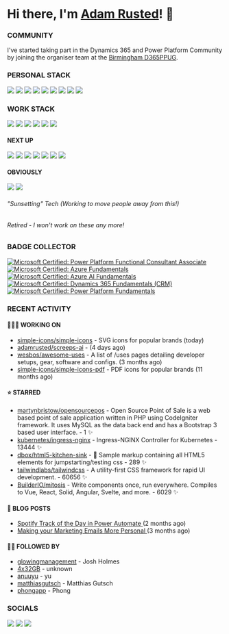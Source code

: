 # Hi there, I'm [Adam Rusted](https://www.adamrusted.me/)! 👋

### COMMUNITY
I've started taking part in the Dynamics 365 and Power Platform Community by joining the organiser team at the [Birmingham D365PPUG](https://www.d365ppug.com/etn/birmingham-dynamics-365-power-platform-user-group-in-person-event-10th-november-2022/).

### PERSONAL STACK
![](https://img.shields.io/badge/NextJS-000.svg?style=for-the-badge&logo=nextdotjs&logoColor=white)
![](https://img.shields.io/badge/Express-000.svg?style=for-the-badge&logo=express&logoColor=white)
![](https://img.shields.io/badge/Sequelize-52B0E7.svg?style=for-the-badge&logo=sequelize&logoColor=white)
![](https://img.shields.io/badge/Sass-CC6699.svg?style=for-the-badge&logo=sass&logoColor=white)
![](https://img.shields.io/badge/Tailwind-06B6D4.svg?style=for-the-badge&logo=tailwindcss&logoColor=white)
![](https://img.shields.io/badge/PostgreSQL-4169E1.svg?style=for-the-badge&logo=postgresql&logoColor=white)
![](https://img.shields.io/badge/MongoDB-47A248.svg?style=for-the-badge&logo=mongodb&logoColor=white)
![](https://img.shields.io/badge/Strapi-2F2E8B.svg?style=for-the-badge&logo=strapi&logoColor=white)
![](https://img.shields.io/badge/Wordpress-21759B.svg?style=for-the-badge&logo=wordpress&logoColor=white)

### WORK STACK
![](https://img.shields.io/badge/Azure-0078D4.svg?style=for-the-badge&logo=microsoft-azure&logoColor=white)
![](https://img.shields.io/badge/Power%20Platform-Canvas%20Apps-%23eee.svg?style=for-the-badge&logo=power-apps&logoColor=white&labelColor=742774)
![](https://img.shields.io/badge/Power%20Platform-Model--Driven%20Apps-%23eee.svg?style=for-the-badge&logo=power-apps&logoColor=white&labelColor=742774)
![](https://img.shields.io/badge/Power%20Automate-Cloud%20Flows-EEE.svg?style=for-the-badge&logo=power-automate&logoColor=white&labelColor=0066FF)
![](https://img.shields.io/badge/Dynamics%20365-Sales-%23eee.svg?style=for-the-badge&logo=dynamics-365&logoColor=white&labelColor=0B53CE)
![](https://img.shields.io/badge/Dynamics%20365-Marketing%20(Outbound)-%23eee.svg?style=for-the-badge&logo=dynamics-365&logoColor=white&labelColor=0B53CE)

#### NEXT UP
![](https://img.shields.io/badge/Dynamics%20365-Marketing%20(Real--time)-%23eee.svg?style=for-the-badge&logo=dynamics-365&logoColor=white&labelColor=0B53CE)
![](https://img.shields.io/badge/Power%20Pages-A493E7.svg?style=for-the-badge&logo=power-pages&logoColor=white)
![](https://img.shields.io/badge/Power%20Virtual%20Agents-0B556A.svg?style=for-the-badge&logo=power-virtual-agents)
![](https://img.shields.io/badge/Power%20Automate-Desktop%20Flows-EEE.svg?style=for-the-badge&logo=power-automate&labelColor=0066FF)
![](https://img.shields.io/badge/Dynamics%20365-Customer%20Service-%23eee.svg?style=for-the-badge&logo=dynamics-365&labelColor=0B53CE)
![](https://img.shields.io/badge/Dynamics%20365-Field%20Service-%23eee.svg?style=for-the-badge&logo=dynamics-365&logoColor=white&labelColor=0B53CE)
![](https://img.shields.io/badge/.NET-512BD4.svg?style=for-the-badge&logo=dotnet&logoColor=white)

#### OBVIOUSLY
![](https://img.shields.io/badge/Javascript-F7DF1E.svg?style=for-the-badge&logo=javascript&logoColor=black)
![](https://img.shields.io/badge/PHP-777BB4.svg?style=for-the-badge&logo=php&logoColor=white)

###### "Sunsetting" Tech (Working to move people away from this!)

###### Retired - I won't work on these any more!

### BADGE COLLECTOR

<!--START_SECTION:badges-->

[![Microsoft Certified: Power Platform Functional Consultant Associate](https://images.credly.com/size/110x110/images/243ab956-2af5-4abd-8b91-27bc580f17ae/power-platform-functional-consultant-600x600__1_.png)](http://www.credly.com/badges/0e936abf-d5dc-49c4-9680-f56f6dea24e7 "Microsoft Certified: Power Platform Functional Consultant Associate")
[![Microsoft Certified: Azure Fundamentals](https://images.credly.com/size/110x110/images/be8fcaeb-c769-4858-b567-ffaaa73ce8cf/image.png)](http://www.credly.com/badges/26c06ca5-8fd3-43b3-8f0b-062e746dbfee "Microsoft Certified: Azure Fundamentals")
[![Microsoft Certified: Azure AI Fundamentals](https://images.credly.com/size/110x110/images/4136ced8-75d5-4afb-8677-40b6236e2672/azure-ai-fundamentals-600x600.png)](http://www.credly.com/badges/52c364fb-3728-4d31-ac82-9621a7c86641 "Microsoft Certified: Azure AI Fundamentals")
[![Microsoft Certified: Dynamics 365 Fundamentals (CRM)](https://images.credly.com/size/110x110/images/42992295-0ee2-4527-982d-e51efbec40fc/dynamics365-fundamentals-crm-600x600.png)](http://www.credly.com/badges/18f46909-0a5f-428e-8c66-0b40b53451e6 "Microsoft Certified: Dynamics 365 Fundamentals (CRM)")
[![Microsoft Certified: Power Platform Fundamentals](https://images.credly.com/size/110x110/images/2a6251f2-737b-4bf6-9190-d77570cc76fc/CERT-Fundamentals-Power-Platform.png)](http://www.credly.com/badges/74fc371d-5a40-4f73-8ded-a802d2696235 "Microsoft Certified: Power Platform Fundamentals")
<!--END_SECTION:badges-->


### RECENT ACTIVITY

#### 🧑🏻‍💻 WORKING ON

- [simple-icons/simple-icons](https://github.com/simple-icons/simple-icons) - SVG icons for popular brands (today)
- [adamrusted/screeps-ai](https://github.com/adamrusted/screeps-ai) -  (4 days ago)
- [wesbos/awesome-uses](https://github.com/wesbos/awesome-uses) - A list of /uses pages detailing developer setups, gear, software and configs. (3 months ago)
- [simple-icons/simple-icons-pdf](https://github.com/simple-icons/simple-icons-pdf) - PDF icons for popular brands (11 months ago)

#### ⭐ STARRED

- [martynbristow/opensourcepos](https://github.com/martynbristow/opensourcepos) - Open Source Point of Sale is a web based point of sale application written in PHP using CodeIgniter framework. It uses MySQL as the data back end and has a Bootstrap 3 based user interface. - 1 ✨
- [kubernetes/ingress-nginx](https://github.com/kubernetes/ingress-nginx) - Ingress-NGINX Controller for Kubernetes - 13444 ✨
- [dbox/html5-kitchen-sink](https://github.com/dbox/html5-kitchen-sink) - :potable_water: Sample markup containing all HTML5 elements for jumpstarting/testing css - 289 ✨
- [tailwindlabs/tailwindcss](https://github.com/tailwindlabs/tailwindcss) - A utility-first CSS framework for rapid UI development. - 60656 ✨
- [BuilderIO/mitosis](https://github.com/BuilderIO/mitosis) - Write components once, run everywhere. Compiles to Vue, React, Solid, Angular, Svelte, and more.  - 6029 ✨
  
#### 📝 BLOG POSTS

- [ Spotify Track of the Day in Power Automate ](https://www.adamrusted.me/track-of-the-day-power-automate) (2 months ago)
- [ Making your Marketing Emails More Personal ](https://www.adamrusted.me/customizing-emails-in-d365-marketing) (3 months ago)

#### 🤝🏻 FOLLOWED BY

- [glowingmanagement](https://github.com/glowingmanagement) - Josh Holmes
- [4x32GB](https://github.com/4x32GB) - unknown
- [anuuyu](https://github.com/anuuyu) - yu
- [matthiasgutsch](https://github.com/matthiasgutsch) - Matthias Gutsch
- [phongapp](https://github.com/phongapp) - Phong
  
### SOCIALS
[![](https://img.shields.io/badge/-@adamrusted-%231DA1F2?style=for-the-badge&logo=twitter&logoColor=ffffff)](https://twitter.com/adamrusted)
[![](https://img.shields.io/badge/-@adamrusted-%23E1306C?style=for-the-badge&logo=instagram&logoColor=ffffff)](https://www.instagram.com/adamrusted/)
[![](https://img.shields.io/badge/-@adamrusted-%230A66C2?style=for-the-badge&logo=linkedin&logoColor=ffffff)](https://www.linkedin.com/in/adamrusted/)
